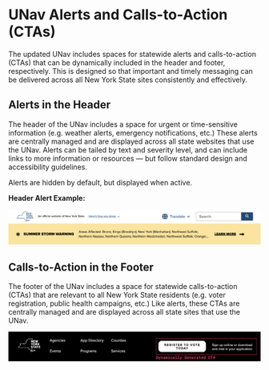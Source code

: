 # UNav Alerts and Calls-to-Action (CTAs)

The updated UNav includes spaces for statewide alerts and calls-to-action (CTAs) that can be dynamically included in the header and footer, respectively. This is designed so that important and timely messaging can be delivered across all New York State sites consistently and effectively.

## Alerts in the Header

The header of the UNav includes a space for urgent or time-sensitive information (e.g. weather alerts, emergency notifications, etc.) These alerts are centrally managed and are displayed across all state websites that use the UNav. Alerts can be tailed by text and severity level, and can include links to more information or resources — but follow standard design and accessibility guidelines.

Alerts are hidden by default, but displayed when active.

**Header Alert Example:**

<img src="alert.png" alt="Header Alert Example" width="640">

## Calls-to-Action in the Footer

The footer of the UNav includes a space for statewide calls-to-action (CTAs) that are relevant to all New York State residents (e.g. voter registration, public health campaigns, etc.) Like alerts, these CTAs are centrally managed and are displayed across all state sites that use the UNav.

<img src="cta.png" alt="Footer CTA Example" width="640">

